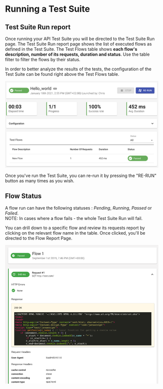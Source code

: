 # Running a Test Suite

## Test Suite Run report

Once running your API Test Suite you will be directed to the Test Suite Run page. The Test Suite Run report page shows the list of executed flows as defined in the Test Suite. The Test Flows table shows **each flow's description, number of its requests, duration and status**. Use the table filter to filter the flows by their status.

In order to better analyze the results of the tests, the configuration of the Test Suite can be found right above the Test Flows table.

![](../.gitbook/assets/screen-shot-2021-01-18-at-14.56.04.png)

Once you've run the Test Suite, you can re-run it by pressing the "RE-RUN" button as many times as you wish.

## Flow Status

A flow run can have the following statuses : _Pending_, _Running_, _Passed_ or _Failed_.   
NOTE: In cases where a flow fails - the whole Test Suite Run will fail.

You can drill down to a specific flow and review its requests report by clicking on the relevant flow name in the table. Once clicked, you'll be directed to the Flow Report Page. 

![Test Suite Flow run report page](../.gitbook/assets/screen-shot-2019-09-23-at-12.05.58-pm.png)



